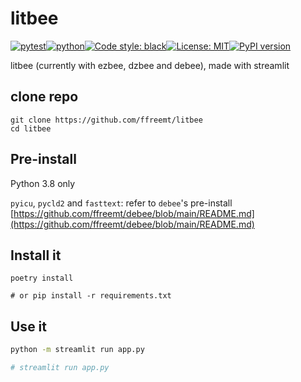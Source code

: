 # litbee
[![pytest](https://github.com/ffreemt/litbee/actions/workflows/routine-tests.yml/badge.svg)](https://github.com/ffreemt/litbee/actions)[![python](https://img.shields.io/static/v1?label=python+&message=3.8&color=blue)](https://www.python.org/downloads/)[![Code style: black](https://img.shields.io/badge/code%20style-black-000000.svg)](https://github.com/psf/black)[![License: MIT](https://img.shields.io/badge/License-MIT-yellow.svg)](https://opensource.org/licenses/MIT)[![PyPI version](https://badge.fury.io/py/litbee.svg)](https://badge.fury.io/py/litbee)

litbee (currently with ezbee, dzbee and debee), made with streamlit

## clone repo
```
git clone https://github.com/ffreemt/litbee
cd litbee
```

## Pre-install
Python 3.8 only

`pyicu`, `pycld2` and `fasttext`: refer to `debee`'s pre-install [https://github.com/ffreemt/debee/blob/main/README.md](https://github.com/ffreemt/debee/blob/main/README.md)

## Install it
```shell
poetry install

# or pip install -r requirements.txt
```

## Use it
```bash
python -m streamlit run app.py

# streamlit run app.py
```
